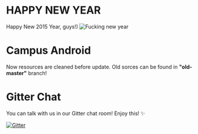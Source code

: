 HAPPY NEW YEAR
====

Happy New 2015 Year, guys!)
![Fucking new year](https://octodex.github.com/images/yaktocat.png)

Campus Android
====

Now resources are cleaned before update. Old sorces can be found in **"old-master"** branch!

Gitter Chat
====

You can talk with us in our Gitter chat room! Enjoy this! :sparkles:

[![Gitter](https://badges.gitter.im/Join%20Chat.svg)](https://gitter.im/DOIS/ecampus-client-android?utm_source=badge&utm_medium=badge&utm_campaign=pr-badge&utm_content=badge)
